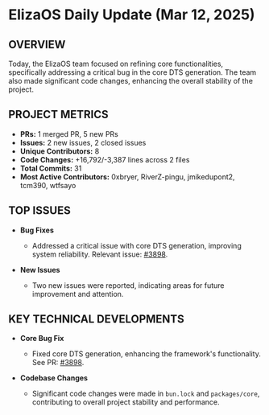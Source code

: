 # ElizaOS Daily Update (Mar 12, 2025)

## OVERVIEW 
Today, the ElizaOS team focused on refining core functionalities, specifically addressing a critical bug in the core DTS generation. The team also made significant code changes, enhancing the overall stability of the project.

## PROJECT METRICS
- **PRs:** 1 merged PR, 5 new PRs
- **Issues:** 2 new issues, 2 closed issues
- **Unique Contributors:** 8
- **Code Changes:** +16,792/-3,387 lines across 2 files
- **Total Commits:** 31
- **Most Active Contributors:** 0xbryer, RiverZ-pingu, jmikedupont2, tcm390, wtfsayo

## TOP ISSUES
- **Bug Fixes**
  - Addressed a critical issue with core DTS generation, improving system reliability. Relevant issue: [#3898](https://github.com/elizaos/eliza/issues/3898).

- **New Issues**
  - Two new issues were reported, indicating areas for future improvement and attention.

## KEY TECHNICAL DEVELOPMENTS
- **Core Bug Fix**
  - Fixed core DTS generation, enhancing the framework's functionality. See PR: [#3898](https://github.com/elizaos/eliza/pull/3898).

- **Codebase Changes**
  - Significant code changes were made in `bun.lock` and `packages/core`, contributing to overall project stability and performance.
